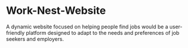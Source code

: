 # Work-Nest-Website
A dynamic website focused on helping people find jobs would be a user-friendly platform designed to adapt to the needs and preferences of job seekers and employers.

